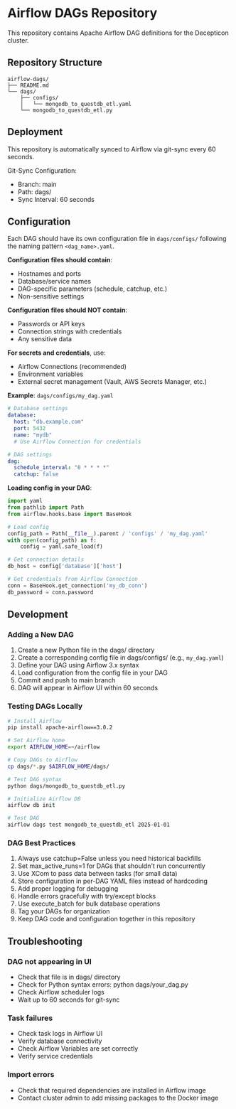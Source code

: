 # Airflow DAGs Repository

This repository contains Apache Airflow DAG definitions for the Decepticon cluster.

## Repository Structure

```
airflow-dags/
├── README.md
└── dags/
    ├── configs/
    │   └── mongodb_to_questdb_etl.yaml
    └── mongodb_to_questdb_etl.py
```

## Deployment

This repository is automatically synced to Airflow via git-sync every 60 seconds.

Git-Sync Configuration:
- Branch: main
- Path: dags/
- Sync Interval: 60 seconds

## Configuration

Each DAG should have its own configuration file in `dags/configs/` following the naming pattern `<dag_name>.yaml`.

**Configuration files should contain**:
- Hostnames and ports
- Database/service names
- DAG-specific parameters (schedule, catchup, etc.)
- Non-sensitive settings

**Configuration files should NOT contain**:
- Passwords or API keys
- Connection strings with credentials
- Any sensitive data

**For secrets and credentials**, use:
- Airflow Connections (recommended)
- Environment variables
- External secret management (Vault, AWS Secrets Manager, etc.)

**Example**: `dags/configs/my_dag.yaml`
```yaml
# Database settings
database:
  host: "db.example.com"
  port: 5432
  name: "mydb"
  # Use Airflow Connection for credentials

# DAG settings
dag:
  schedule_interval: "0 * * * *"
  catchup: false
```

**Loading config in your DAG**:
```python
import yaml
from pathlib import Path
from airflow.hooks.base import BaseHook

# Load config
config_path = Path(__file__).parent / 'configs' / 'my_dag.yaml'
with open(config_path) as f:
    config = yaml.safe_load(f)

# Get connection details
db_host = config['database']['host']

# Get credentials from Airflow Connection
conn = BaseHook.get_connection('my_db_conn')
db_password = conn.password
```

## Development

### Adding a New DAG

1. Create a new Python file in the dags/ directory
2. Create a corresponding config file in dags/configs/ (e.g., `my_dag.yaml`)
3. Define your DAG using Airflow 3.x syntax
4. Load configuration from the config file in your DAG
5. Commit and push to main branch
6. DAG will appear in Airflow UI within 60 seconds

### Testing DAGs Locally

```bash
# Install Airflow
pip install apache-airflow==3.0.2

# Set Airflow home
export AIRFLOW_HOME=~/airflow

# Copy DAGs to Airflow
cp dags/*.py $AIRFLOW_HOME/dags/

# Test DAG syntax
python dags/mongodb_to_questdb_etl.py

# Initialize Airflow DB
airflow db init

# Test DAG
airflow dags test mongodb_to_questdb_etl 2025-01-01
```

### DAG Best Practices

1. Always use catchup=False unless you need historical backfills
2. Set max_active_runs=1 for DAGs that shouldn't run concurrently
3. Use XCom to pass data between tasks (for small data)
4. Store configuration in per-DAG YAML files instead of hardcoding
5. Add proper logging for debugging
6. Handle errors gracefully with try/except blocks
7. Use execute_batch for bulk database operations
8. Tag your DAGs for organization
9. Keep DAG code and configuration together in this repository

## Troubleshooting

### DAG not appearing in UI

- Check that file is in dags/ directory
- Check for Python syntax errors: python dags/your_dag.py
- Check Airflow scheduler logs
- Wait up to 60 seconds for git-sync

### Task failures

- Check task logs in Airflow UI
- Verify database connectivity
- Check Airflow Variables are set correctly
- Verify service credentials

### Import errors

- Check that required dependencies are installed in Airflow image
- Contact cluster admin to add missing packages to the Docker image
